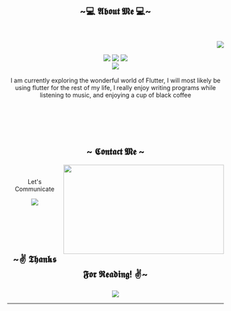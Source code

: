 <body> 

 <h2 align="center">          ~💻  𝕬𝖇𝖔𝖚𝖙 𝕸𝖊  💻~</h2>
 <br>
<p>
  <div align="center">
<img src="https://i.imgur.com/3PoeZvF.gif" align="right">
  </div>
</div>
<div>
  <br>
<p align="center"><img src="https://img.shields.io/badge/Flutter%20-%231DA1F2.svg?&style=for-the-badge&logo=flutter&logoColor=white"/> <img src="https://img.shields.io/badge/FastAPI-005571?style=for-the-badge&logo=fastapi"/> <img src="https://img.shields.io/badge/mysql-%2300f.svg?style=for-the-badge&logo=mysql&logoColor=white"/><br>
<img src="https://img.shields.io/badge/dart-%230175C2.svg?style=for-the-badge&logo=dart&logoColor=white"/> <br><br>
I am currently exploring the wonderful world of Flutter, I will most likely be using flutter for the rest of my life, I really enjoy writing programs while listening to music,
and enjoying a cup of black coffee
 <br>
   <br>
   <br>
   <br>

</p>
<br>
<h2 align="center">            ~ 𝕮𝖔𝖓𝖙𝖆𝖈𝖙 𝕸𝖊 ~ </h2>
  <div align="center">
<img src="https://i.imgur.com/o4Hqucc.gif" align="right" width="373.5px" height="208.5px">
  </div>
<br>
<p align="center">Let's Communicate<br>
<p align="center"><a href="https://www.linkedin.com/in/ryanprawira/" target="_blank"><img src="https://img.shields.io/badge/LinkedIn%20-%231DA1F2.svg?&style=for-the-badge&logo=linkedin&logoColor=white"/></a> </p>
</div>
<br>
<div>
  <br>
  <br>
  <br>
<h2 align="center">~✌ 𝕿𝖍𝖆𝖓𝖐𝖘 𝕱𝖔𝖗 𝕽𝖊𝖆𝖉𝖎𝖓𝖌! ✌~ </h2>
<div align="center">
<img src="https://i.imgur.com/zlRP3m2.gif">
</div>
<hr>
</div>
</div>
    </center>
</body>
